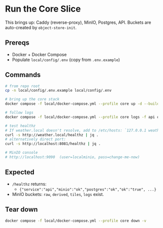 # Run the Core Slice

This brings up: Caddy (reverse-proxy), MinIO, Postgres, API. Buckets are auto-created by `object-store-init`.

## Prereqs
- Docker + Docker Compose
- Populate `local/config/.env` (copy from `.env.example`)

## Commands

```bash
# from repo root
cp -n local/config/.env.example local/config/.env

# bring up the core stack
docker compose -f local/docker-compose.yml --profile core up -d --build

# follow logs
docker compose -f local/docker-compose.yml --profile core logs -f api object-store postgres reverse-proxy object-store-init

# test healthz
# If weather.local doesn't resolve, add to /etc/hosts: `127.0.0.1 weather.local`
curl -s http://weather.local/healthz | jq .
# alternatively direct port:
curl -s http://localhost:8081/healthz | jq .

# MinIO console
# http://localhost:9090  (user=localminio, pass=change-me-now)
```

## Expected
- `/healthz` returns:
  - `{"service":"api","minio":"ok","postgres":"ok","ok":"true", ...}`
- MinIO buckets: `raw`, `derived`, `tiles`, `logs` exist.

## Tear down
```bash
docker compose -f local/docker-compose.yml --profile core down -v
```
